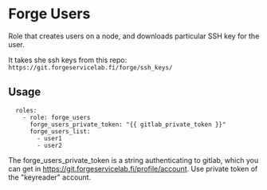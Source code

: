 # Forge Users

Role that creates users on a node, and downloads particular SSH key for the user.

It takes she ssh keys from this repo: `https://git.forgeservicelab.fi/forge/ssh_keys/`

## Usage

```
  roles:
    - role: forge_users
      forge_users_private_token: "{{ gitlab_private_token }}"
      forge_users_list:
        - user1
        - user2

```

The forge_users_private_token is a string authenticating to gitlab, which you can get in https://git.forgeservicelab.fi/profile/account. Use private token of the "keyreader" account.


